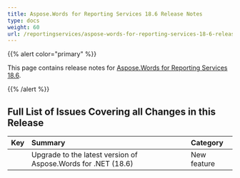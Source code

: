 ```yaml
---
title: Aspose.Words for Reporting Services 18.6 Release Notes
type: docs
weight: 60
url: /reportingservices/aspose-words-for-reporting-services-18-6-release-notes/
---
```


{{% alert color="primary" %}} 

This page contains release notes for [Aspose.Words for Reporting Services 18.6](https://downloads.aspose.com/words/reportingservices/new-releases/aspose.word-for-reporting-services-18.6-\(msi\)/).

{{% /alert %}} 

## Full List of Issues Covering all Changes in this Release

|Key|Summary|Category|
| :- | :- | :- |
| |Upgrade to the latest version of Aspose.Words for .NET (18.6)|New feature|


